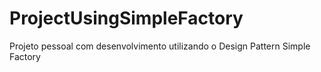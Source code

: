 # ProjectUsingSimpleFactory
Projeto pessoal com desenvolvimento utilizando o Design Pattern Simple Factory
